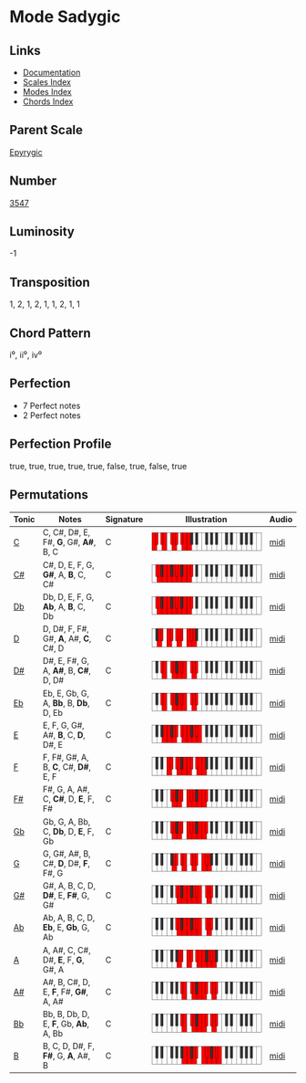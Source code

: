 # Mode Sadygic

## Links

- [Documentation](README.md)
- [Scales Index](Scales.md)
- [Modes Index](Modes.md)
- [Chords Index](Chords.md)

## Parent Scale

[Epyrygic](ScaleEpyrygic.md)

## Number

[3547](https://ianring.com/musictheory/scales/3547)

## Luminosity

-1

## Transposition

1, 2, 1, 2, 1, 1, 2, 1, 1

## Chord Pattern

i⁰, ii⁰, iv⁰

## Perfection

- 7 Perfect notes
- 2 Perfect notes

## Perfection Profile

true, true, true, true, true, false, true, false, true

## Permutations

| Tonic | Notes | Signature | Illustration | Audio |
|-------|-------|-----------|--------------|-------|
| [C](ModeCNaturalSadygic.md) | C, C#, D#, E, F#, **G**, G#, **A#**, B, C | C | ![CNaturalSadygic](ModeCNaturalSadygic.png) | [midi](https://github.com/edipermadi/music/blob/main/docs/ModeCNaturalSadygic.mid?raw=true) |
| [C#](ModeCSharpSadygic.md) | C#, D, E, F, G, **G#**, A, **B**, C, C# | C | ![CSharpSadygic](ModeCSharpSadygic.png) | [midi](https://github.com/edipermadi/music/blob/main/docs/ModeCSharpSadygic.mid?raw=true) |
| [Db](ModeDFlatSadygic.md) | Db, D, E, F, G, **Ab**, A, **B**, C, Db | C | ![DFlatSadygic](ModeDFlatSadygic.png) | [midi](https://github.com/edipermadi/music/blob/main/docs/ModeDFlatSadygic.mid?raw=true) |
| [D](ModeDNaturalSadygic.md) | D, D#, F, F#, G#, **A**, A#, **C**, C#, D | C | ![DNaturalSadygic](ModeDNaturalSadygic.png) | [midi](https://github.com/edipermadi/music/blob/main/docs/ModeDNaturalSadygic.mid?raw=true) |
| [D#](ModeDSharpSadygic.md) | D#, E, F#, G, A, **A#**, B, **C#**, D, D# | C | ![DSharpSadygic](ModeDSharpSadygic.png) | [midi](https://github.com/edipermadi/music/blob/main/docs/ModeDSharpSadygic.mid?raw=true) |
| [Eb](ModeEFlatSadygic.md) | Eb, E, Gb, G, A, **Bb**, B, **Db**, D, Eb | C | ![EFlatSadygic](ModeEFlatSadygic.png) | [midi](https://github.com/edipermadi/music/blob/main/docs/ModeEFlatSadygic.mid?raw=true) |
| [E](ModeENaturalSadygic.md) | E, F, G, G#, A#, **B**, C, **D**, D#, E | C | ![ENaturalSadygic](ModeENaturalSadygic.png) | [midi](https://github.com/edipermadi/music/blob/main/docs/ModeENaturalSadygic.mid?raw=true) |
| [F](ModeFNaturalSadygic.md) | F, F#, G#, A, B, **C**, C#, **D#**, E, F | C | ![FNaturalSadygic](ModeFNaturalSadygic.png) | [midi](https://github.com/edipermadi/music/blob/main/docs/ModeFNaturalSadygic.mid?raw=true) |
| [F#](ModeFSharpSadygic.md) | F#, G, A, A#, C, **C#**, D, **E**, F, F# | C | ![FSharpSadygic](ModeFSharpSadygic.png) | [midi](https://github.com/edipermadi/music/blob/main/docs/ModeFSharpSadygic.mid?raw=true) |
| [Gb](ModeGFlatSadygic.md) | Gb, G, A, Bb, C, **Db**, D, **E**, F, Gb | C | ![GFlatSadygic](ModeGFlatSadygic.png) | [midi](https://github.com/edipermadi/music/blob/main/docs/ModeGFlatSadygic.mid?raw=true) |
| [G](ModeGNaturalSadygic.md) | G, G#, A#, B, C#, **D**, D#, **F**, F#, G | C | ![GNaturalSadygic](ModeGNaturalSadygic.png) | [midi](https://github.com/edipermadi/music/blob/main/docs/ModeGNaturalSadygic.mid?raw=true) |
| [G#](ModeGSharpSadygic.md) | G#, A, B, C, D, **D#**, E, **F#**, G, G# | C | ![GSharpSadygic](ModeGSharpSadygic.png) | [midi](https://github.com/edipermadi/music/blob/main/docs/ModeGSharpSadygic.mid?raw=true) |
| [Ab](ModeAFlatSadygic.md) | Ab, A, B, C, D, **Eb**, E, **Gb**, G, Ab | C | ![AFlatSadygic](ModeAFlatSadygic.png) | [midi](https://github.com/edipermadi/music/blob/main/docs/ModeAFlatSadygic.mid?raw=true) |
| [A](ModeANaturalSadygic.md) | A, A#, C, C#, D#, **E**, F, **G**, G#, A | C | ![ANaturalSadygic](ModeANaturalSadygic.png) | [midi](https://github.com/edipermadi/music/blob/main/docs/ModeANaturalSadygic.mid?raw=true) |
| [A#](ModeASharpSadygic.md) | A#, B, C#, D, E, **F**, F#, **G#**, A, A# | C | ![ASharpSadygic](ModeASharpSadygic.png) | [midi](https://github.com/edipermadi/music/blob/main/docs/ModeASharpSadygic.mid?raw=true) |
| [Bb](ModeBFlatSadygic.md) | Bb, B, Db, D, E, **F**, Gb, **Ab**, A, Bb | C | ![BFlatSadygic](ModeBFlatSadygic.png) | [midi](https://github.com/edipermadi/music/blob/main/docs/ModeBFlatSadygic.mid?raw=true) |
| [B](ModeBNaturalSadygic.md) | B, C, D, D#, F, **F#**, G, **A**, A#, B | C | ![BNaturalSadygic](ModeBNaturalSadygic.png) | [midi](https://github.com/edipermadi/music/blob/main/docs/ModeBNaturalSadygic.mid?raw=true) |
